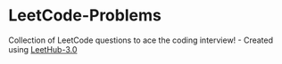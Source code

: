 # LeetCode-Problems
Collection of LeetCode questions to ace the coding interview! - Created using [LeetHub-3.0](https://github.com/raphaelheinz/LeetHub-3.0)
